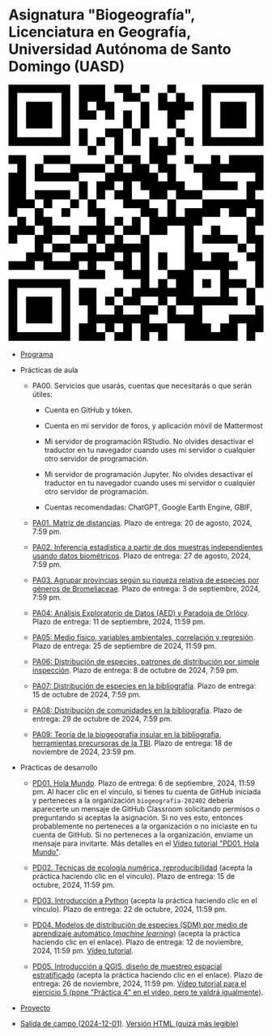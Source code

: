 # Asignatura "Biogeografía", Licenciatura en Geografía, Universidad Autónoma de Santo Domingo (UASD)

![](qr.jpg)

- [Programa](programa-biogeografia-202402.pdf)

- Prácticas de aula

  - PA00. Servicios que usarás, cuentas que necesitarás o que serán útiles:
  
    - Cuenta en GitHub y tóken.
    
    - Cuenta en mi servidor de foros, y aplicación móvil de Mattermost
  
    - Mi servidor de programación RStudio. No olvides desactivar el traductor en tu navegador cuando uses mi servidor o cualquier otro servidor de programación.
    
    - Mi servidor de programación Jupyter. No olvides desactivar el traductor en tu navegador cuando uses mi servidor o cualquier otro servidor de programación.
    
    - Cuentas recomendadas: ChatGPT, Google Earth Engine, GBIF, 
  
  - [PA01. Matriz de distancias](https://github.com/biogeografia-master/matriz-de-distancias). Plazo de entrega: 20 de agosto, 2024, 7:59 pm.
  
  - [PA02. Inferencia estadística a partir de dos muestras independientes usando datos biométricos](https://github.com/biogeografia-master/dos-muestras-independientes-biometria). Plazo de entrega: 27 de agosto, 2024, 7:59 pm.
  
  - [PA03. Agrupar provincias según su riqueza relativa de especies por géneros de Bromeliaceae](https://github.com/biogeografia-master/agrupamiento-por-riqueza). Plazo de entrega: 3 de septiembre, 2024, 7:59 pm.
  
  - [PA04: Análisis Exploratorio de Datos (AED) y Paradoja de Orlócy](https://github.com/biogeografia-master/aed-transformaciones-orlocy). Plazo de entrega: 11 de septiembre, 2024, 11:59 pm.
  
  - [PA05: Medio físico, variables ambientales, correlación y regresión](https://github.com/biogeografia-master/medio-fisico-variables-ambientales). Plazo de entrega: 25 de septiembre de 2024, 11:59 pm.

  - [PA06: Distribución de especies, patrones de distribución por simple inspección](https://github.com/biogeografia-master/patrones-distribucion-simple-inspeccion). Plazo de entrega: 8 de octubre de 2024, 7:59 pm.
  
  - [PA07: Distribución de especies en la bibliografía](https://github.com/biogeografia-master/distribucion-de-especies-en-bibliografia). Plazo de entrega: 15 de octubre de 2024, 7:59 pm.

  - [PA08: Distribución de comunidades en la bibliografía](https://github.com/biogeografia-master/distribucion-de-comunidades-en-bibliografia). Plazo de entrega: 29 de octubre de 2024, 7:59 pm.
  
  - [PA09: Teoría de la biogeografía insular en la bibliografía, herramientas precursoras de la TBI](https://github.com/biogeografia-master/biogeografia-insular-en-bibliografia). Plazo de entrega: 18 de noviembre de 2024, 23:59 pm.

- Prácticas de desarrollo

  - [PD01. Hola Mundo](https://classroom.github.com/a/_gvZ1hV8). Plazo de entrega: 6 de septiembre, 2024, 11:59 pm. Al hacer clic en el vínculo, si tienes tu cuenta de GitHub iniciada y perteneces a la organización `biogeografia-202402` debería aparecerte un mensaje de GitHub Classroom solicitando permisos o preguntando si aceptas la asignación. Si no ves esto, entonces probablemente no perteneces a la organización o no iniciaste en tu cuenta de GitHub. Si no perteneces a la organización, envíame un mensaje para invitarte. Más detalles en el [Vídeo tutorial "PD01. Hola Mundo"](https://drive.google.com/file/d/1om49HJ7ndANraUPuT5a5gYEZRlELMoXB/view?usp=drive_link).
  
  - [PD02. Técnicas de ecología numérica, reproducibilidad](https://classroom.github.com/a/nDN0G70c) (acepta la práctica haciendo clic en el vínculo). Plazo de entrega: 15 de octubre, 2024, 11:59 pm.
  
  - [PD03. Introducción a Python](https://classroom.github.com/a/fQT1f7zt) (acepta la práctica haciendo clic en el vínculo). Plazo de entrega: 22 de octubre, 2024, 11:59 pm.
  
  - [PD04. Modelos de distribución de especies (SDM) por medio de aprendizaje automático (*machine learning*)](https://classroom.github.com/a/XcbRJ9xA) (acepta la práctica haciendo clic en el enlace). Plazo de entrega: 12 de noviembre, 2024, 11:59 pm. [Vídeo tutorial](https://drive.google.com/file/d/1W6dckDAzI0Zm0tezKOnTx5oswpA8llQY/view?usp=drive_link).
  
  - [PD05. Introducción a QGIS, diseño de muestreo espacial estratificado](https://classroom.github.com/a/mkvXeHXY) (acepta la práctica haciendo clic en el enlace). Plazo de entrega: 26 de noviembre, 2024, 11:59 pm. [Vídeo tutorial para el ejercicio 5 (pone "Práctica 4" en el vídeo, pero te valdrá igualmente)](https://drive.google.com/file/d/1k6IotOHj6fUkyfi4rSBK6d320TY45KED/view).
  
- [Proyecto](https://github.com/biogeografia-202402/proyecto)

- [Salida de campo (2024-12-01)](https://github.com/biogeografia-202402/salida-de-campo). [Versión HTML (quizá más legible)](https://biogeografia-202402.github.io/salida-de-campo/README.html)